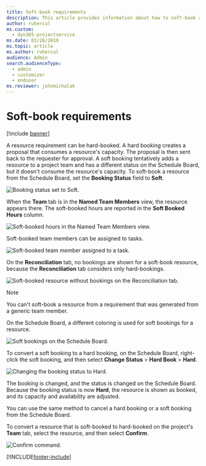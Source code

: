 ```yaml
---
title: Soft-book requirements
description: This article provides information about how to soft-book requirements.
author: ruhercul
ms.custom: 
  - dyn365-projectservice
ms.date: 03/28/2019
ms.topic: article
ms.author: ruhercul
audience: Admin
search.audienceType: 
  - admin
  - customizer
  - enduser
ms.reviewer: johnmichalak
---
```


# Soft-book requirements

[!include [banner](../includes/psa-now-project-operations.md)]

A resource requirement can be hard-booked. A hard booking creates a proposal that consumes a resource's capacity. The proposal is then sent back to the requester for approval. A soft booking tentatively adds a resource to a project team and has a different status on the Schedule Board, but it doesn't consume the resource's capacity. To soft-book a resource from the Schedule Board, set the **Booking Status** field to **Soft**.

![Booking status set to Soft.](media/Resource-Management-image77.png)

When the **Team** tab is in the **Named Team Members** view, the resource appears there. The soft-booked hours are reported in the **Soft Booked Hours** column.

![Soft-booked hours in the Named Team Members view.](media/Resource-Management-image78.png)

Soft-booked team members can be assigned to tasks.

![Soft-booked team member assigned to a task.](media/Resource-Management-image79.png)

On the **Reconciliation** tab, no bookings are shown for a soft-book resource, because the **Reconciliation** tab considers only hard-bookings.

![Soft-booked resource without bookings on the Reconciliation tab.](media/Resource-Management-image80.png)

> [!NOTE]
> You can't soft-book a resource from a requirement that was generated from a generic team member.

On the Schedule Board, a different coloring is used for soft bookings for a resource.

![Soft bookings on the Schedule Board.](media/Resource-Management-image81.png)

To convert a soft booking to a hard booking, on the Schedule Board, right-click the soft booking, and then select **Change Status** \> **Hard Book** \> **Hard**.

![Changing the booking status to Hard.](media/Resource-Management-image82.png)

The booking is changed, and the status is changed on the Schedule Board. Because the booking status is now **Hard**, the resource is shown as booked, and its capacity and availability are adjusted.

You can use the same method to cancel a hard booking or a soft booking from the Schedule Board.

To convert a resource that is soft-booked to hard-booked on the project's **Team** tab, select the resource, and then select **Confirm**.

![Confirm command.](media/Resource-Management-image83.png)


[!INCLUDE[footer-include](../includes/footer-banner.md)]

